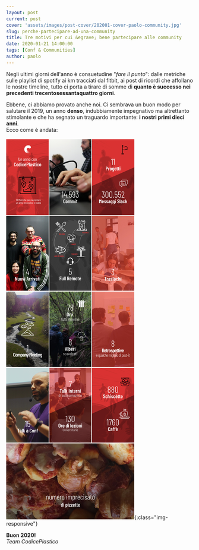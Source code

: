 ```yaml
---
layout: post
current: post
cover: 'assets/images/post-cover/202001-cover-paolo-community.jpg'
slug: perche-partecipare-ad-una-community
title: Tre motivi per cui &egrave; bene partecipare alle community
date: 2020-01-21 14:00:00
tags: [Conf & Communities]
author: paolo
---
```


Negli ultimi giorni dell'anno è consuetudine "*fare il punto*": dalle metriche sulle playlist di spotify ai km tracciati dal fitbit, ai post di ricordi che affollano le nostre timeline, tutto ci porta a tirare di somme di **quanto è successo nei precedenti trecentosessantaquattro giorni**.

Ebbene, ci abbiamo provato anche noi. Ci sembrava un buon modo per salutare il 2019, un anno **denso**, indubbiamente impegnativo ma altrettanto stimolante e che ha segnato un traguardo importante: **i nostri primi dieci anni**. <br/>Ecco come è andata:
<br/><br/>
![xmas stats](/assets/images/codiceplastico-2019.jpg){:class="img-responsive"}

**Buon 2020!** <br/>
*Team CodicePlastico*



